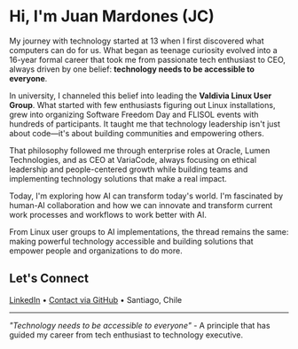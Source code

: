 # Hi, I'm Juan Mardones (JC)

My journey with technology started at 13 when I first discovered what computers can do for us. What began as teenage curiosity evolved into a 16-year formal career that took me from passionate tech enthusiast to CEO, always driven by one belief: **technology needs to be accessible to everyone**.

In university, I channeled this belief into leading the **Valdivia Linux User Group**. What started with few enthusiasts figuring out Linux installations, grew into organizing Software Freedom Day and FLISOL events with hundreds of participants. It taught me that technology leadership isn't just about code—it's about building communities and empowering others.

That philosophy followed me through enterprise roles at Oracle, Lumen Technologies, and as CEO at VariaCode, always focusing on ethical leadership and people-centered growth while building teams and implementing technology solutions that make a real impact.

Today, I'm exploring how AI can transform today's world. I'm fascinated by human-AI collaboration and how we can innovate and transform current work processes and workflows to work better with AI.

From Linux user groups to AI implementations, the thread remains the same: making powerful technology accessible and building solutions that empower people and organizations to do more.

## Let's Connect

[LinkedIn](https://linkedin.com/in/juan-mardones) • [Contact via GitHub](https://github.com/jmardonesk) • Santiago, Chile

---

*"Technology needs to be accessible to everyone"* - A principle that has guided my career from tech enthusiast to technology executive.

